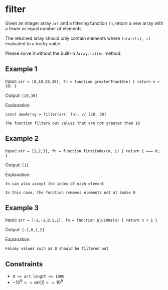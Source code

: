 # filter

Given an integer array `arr` and a filtering function `fn`, return a new array with a fewer or equal number of elements.

The returned array should only contain elements where `fn(arr[i], i)` evaluated to a truthy value.

Please solve it without the built-in `Array.filter` method.

## Example 1

Input: `arr = [0,10,20,30], fn = function greaterThan10(n) { return n > 10; }`

Output: `[20,30]`

Explanation:

`const newArray = filter(arr, fn); // [20, 30]`

`The function filters out values that are not greater than 10`

## Example 2

Input: `arr = [1,2,3], fn = function firstIndex(n, i) { return i === 0; }`

Output: `[1]`

Explanation:

`fn can also accept the index of each element`

`In this case, the function removes elements not at index 0`

## Example 3

Input: `arr = [-2,-1,0,1,2], fn = function plusOne(n) { return n + 1 }`

Output: `[-2,0,1,2]`

Explanation:

`Falsey values such as 0 should be filtered out`

## Constraints

- `0 <= arr.length <= 1000`
- $-10^9 <= arr[i] <= 10^9$
